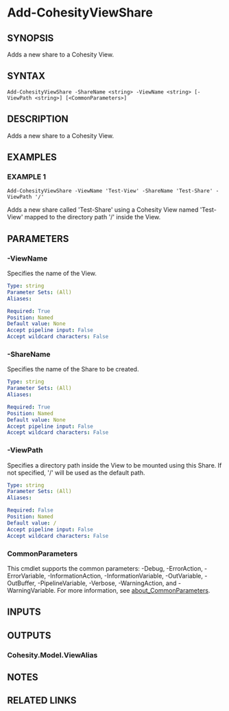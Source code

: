 # Add-CohesityViewShare

## SYNOPSIS
Adds a new share to a Cohesity View.

## SYNTAX

```
Add-CohesityViewShare -ShareName <string> -ViewName <string> [-ViewPath <string>] [<CommonParameters>]
```

## DESCRIPTION
Adds a new share to a Cohesity View.

## EXAMPLES

### EXAMPLE 1
```
Add-CohesityViewShare -ViewName 'Test-View' -ShareName 'Test-Share' -ViewPath '/'
```

Adds a new share called 'Test-Share' using a Cohesity View named 'Test-View' mapped to the directory path '/' inside the View.

## PARAMETERS

### -ViewName
Specifies the name of the View.

```yaml
Type: string
Parameter Sets: (All)
Aliases:

Required: True
Position: Named
Default value: None
Accept pipeline input: False
Accept wildcard characters: False
```

### -ShareName
Specifies the name of the Share to be created.

```yaml
Type: string
Parameter Sets: (All)
Aliases:

Required: True
Position: Named
Default value: None
Accept pipeline input: False
Accept wildcard characters: False
```

### -ViewPath
Specifies a directory path inside the View to be mounted using this Share.
If not specified, '/' will be used as the default path.

```yaml
Type: string
Parameter Sets: (All)
Aliases:

Required: False
Position: Named
Default value: /
Accept pipeline input: False
Accept wildcard characters: False
```

### CommonParameters
This cmdlet supports the common parameters: -Debug, -ErrorAction, -ErrorVariable, -InformationAction, -InformationVariable, -OutVariable, -OutBuffer, -PipelineVariable, -Verbose, -WarningAction, and -WarningVariable. For more information, see [about_CommonParameters](http://go.microsoft.com/fwlink/?LinkID=113216).

## INPUTS

## OUTPUTS

### Cohesity.Model.ViewAlias
## NOTES

## RELATED LINKS
